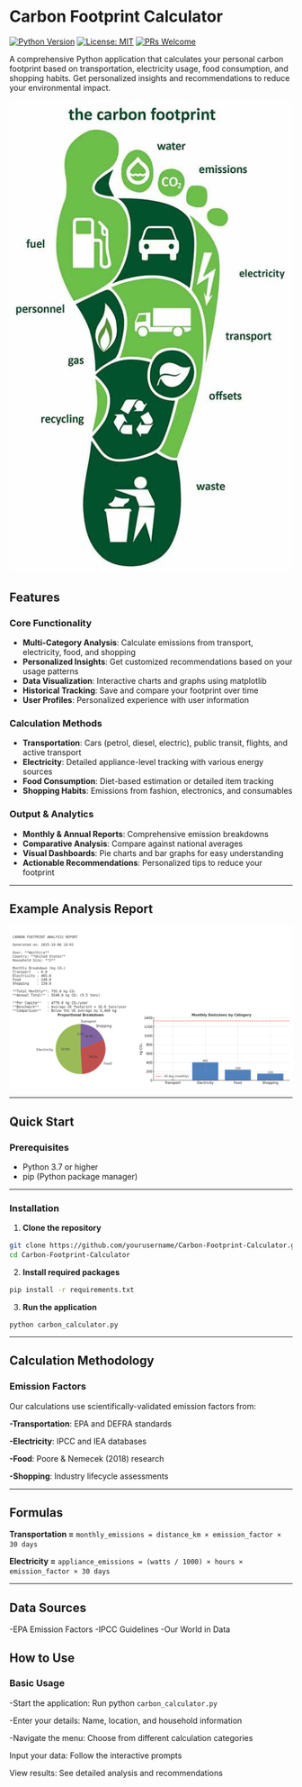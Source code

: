 #  Carbon Footprint Calculator

[![Python Version](https://img.shields.io/badge/python-3.7+-blue.svg)](https://www.python.org/downloads/)
[![License: MIT](https://img.shields.io/badge/License-MIT-yellow.svg)](https://opensource.org/licenses/MIT)
[![PRs Welcome](https://img.shields.io/badge/PRs-welcome-brightgreen.svg)](CONTRIBUTING.md)

A comprehensive Python application that calculates your personal carbon footprint based on transportation, electricity usage, food consumption, and shopping habits. Get personalized insights and recommendations to reduce your environmental impact.

<p align="center">
  <img src="carbon.jpg" alt="Carbon Footprint Calculator" width="600"/>
</p>


##  Features

### Core Functionality
- **Multi-Category Analysis**: Calculate emissions from transport, electricity, food, and shopping
- **Personalized Insights**: Get customized recommendations based on your usage patterns
- **Data Visualization**: Interactive charts and graphs using matplotlib
- **Historical Tracking**: Save and compare your footprint over time
- **User Profiles**: Personalized experience with user information

###  Calculation Methods
- **Transportation**: Cars (petrol, diesel, electric), public transit, flights, and active transport
- **Electricity**: Detailed appliance-level tracking with various energy sources
- **Food Consumption**: Diet-based estimation or detailed item tracking
- **Shopping Habits**: Emissions from fashion, electronics, and consumables

###  Output & Analytics
- **Monthly & Annual Reports**: Comprehensive emission breakdowns
- **Comparative Analysis**: Compare against national averages
- **Visual Dashboards**: Pie charts and bar graphs for easy understanding
- **Actionable Recommendations**: Personalized tips to reduce your footprint

---

##  Example Analysis Report  

![Carbon Footprint Calculator Demo](footprint.png) 

---

## Quick Start

### Prerequisites
- Python 3.7 or higher
- pip (Python package manager)
  
---

### Installation

1. **Clone the repository**
```bash
git clone https://github.com/yourusername/Carbon-Footprint-Calculator.git
cd Carbon-Footprint-Calculator
```
2. **Install required packages**
```bash
pip install -r requirements.txt
```
3. **Run the application**
```
python carbon_calculator.py
 ```
   ---

## Calculation Methodology
### Emission Factors
Our calculations use scientifically-validated emission factors from:

**-Transportation**: EPA and DEFRA standards

**-Electricity**: IPCC and IEA databases

**-Food**: Poore & Nemecek (2018) research

**-Shopping**: Industry lifecycle assessments

---
## Formulas

**Transportation =**
```monthly_emissions = distance_km × emission_factor × 30 days```

**Electricity =**
```appliance_emissions = (watts / 1000) × hours × emission_factor × 30 days```

---

## Data Sources
-EPA Emission Factors
-IPCC Guidelines
-Our World in Data

## How to Use
### Basic Usage
-Start the application: Run python ```carbon_calculator.py```

-Enter your details: Name, location, and household information

-Navigate the menu: Choose from different calculation categories

Input your data: Follow the interactive prompts

View results: See detailed analysis and recommendations
